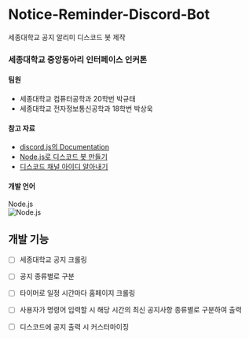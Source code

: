 # Notice-Reminder-Discord-Bot
세종대학교 공지 알리미 디스코드 봇 제작

### 세종대학교 중앙동아리 인터페이스 인커톤
#### 팀원
- 세종대학교 컴퓨터공학과 20학번 박규태
- 세종대학교 전자정보통신공학과 18학번 박상욱


#### 참고 자료
- [discord.js의 Documentation][1]
- [Node.js로 디스코드 봇 만들기][2]
- [디스코드 채널 아이디 알아내기][3]

[1]:https://discord.js.org/#/
[2]:https://koras02.tistory.com/231
[3]:https://neony.tistory.com/3

#### 개발 언어
Node.js <br>
![Node.js](https://img.shields.io/badge/Node.js-339933.svg?&style=for-the-badge&logo=Node.js&logoColor=white)

## 개발 기능
- [ ] 세종대학교 공지 크롤링
- [ ] 공지 종류별로 구분
- [ ] 타이머로 일정 시간마다 홈페이지 크롤링
- [ ] 사용자가 명령어 입력할 시 해당 시간의 최신 공지사항 종류별로 구분하여 출력
- [ ] 디스코드에 공지 출력 시 커스터마이징


